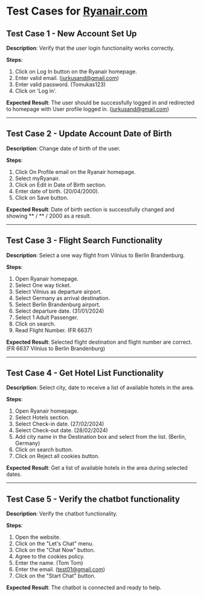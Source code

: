 # Test Cases for [Ryanair.com](https://www.ryanair.com/gb/en)

## Test Case 1 - New Account Set Up
**Description**: Verify that the user login functionality works correctly.

**Steps**:
1. Click on Log In button on the Ryanair homepage.
2. Enter valid email. (jurkusand@gmail.com)
3. Enter valid password. (Tomukas123)
4. Click on 'Log in'.

**Expected Result**: The user should be successfully logged in and redirected to homepage with User profile logged in. (jurkusand@gmail.com)

---

## Test Case 2 - Update Account Date of Birth
**Description**: Change date of birth of the user.

**Steps**:
1. Click On Profile email on the Ryanair homepage.
2. Select myRyanair.
3. Click on Edit in Date of Birth section.
4. Enter date of birth. (20/04/2000).
5. Click on Save button.

**Expected Result**: Date of birth section is successfully changed and showing ** / ** / 2000 as a result.

---

## Test Case 3 - Flight Search Functionality
**Description**: Select a one way flight from Vilnius to Berlin Brandenburg.

**Steps**:
1. Open Ryanair homepage.
2. Select One way ticket.
3. Select Vilnius as departure airport.
4. Select Germany as arrival destination.
5. Select Berlin Brandenburg airport.
6. Select departure date. (31/01/2024)
7. Select 1 Adult Passenger.
8. Click on search.
9. Read Flight Number. (FR 6637)

**Expected Result**: Selected flight destination and flight number are correct. (FR 6637 Vilnius to Berlin Brandenburg)

---

## Test Case 4 - Get Hotel List Functionality
**Description**: Select city, date to receive a list of available hotels in the area.

**Steps**:
1. Open Ryanair homepage.
2. Select Hotels section.
3. Select Check-in date. (27/02/2024)
4. Select Check-out date. (28/02/2024)
5. Add city name in the Destination box and select from the list. (Berlin, Germany)
6. Click on search button.
7. Click on Reject all cookies button.

**Expected Result**: Get a list of available hotels in the area during selected dates.

---

## Test Case 5 - Verify the chatbot functionality
**Description**: Verify the chatbot functionality.

**Steps**:
1. Open the website.
2. Click on the "Let's Chat" menu.
3. Click on the "Chat Now" button.
4. Agree to the cookies policy.
5. Enter the name. (Tom Tom)
6. Enter the email. (test01@gmail.com)
7. Click on the "Start Chat" button.

**Expected Result**: The chatbot is connected and ready to help.
